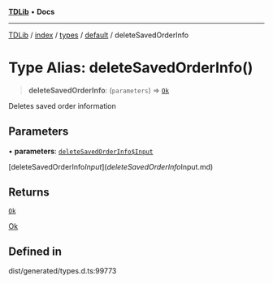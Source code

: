 [**TDLib**](../../../../../../README.md) • **Docs**

***

[TDLib](../../../../../../modules.md) / [index](../../../../../README.md) / [types](../../../README.md) / [default](../README.md) / deleteSavedOrderInfo

# Type Alias: deleteSavedOrderInfo()

> **deleteSavedOrderInfo**: (`parameters`) => [`Ok`](Ok-1.md)

Deletes saved order information

## Parameters

• **parameters**: [`deleteSavedOrderInfo$Input`](deleteSavedOrderInfo$Input.md)

[deleteSavedOrderInfo$Input](deleteSavedOrderInfo$Input.md)

## Returns

[`Ok`](Ok-1.md)

[Ok](Ok-1.md)

## Defined in

dist/generated/types.d.ts:99773
